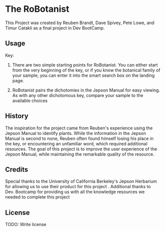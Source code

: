 # The RoBotanist

This Project was created by Reuben Brandt, Dave Spivey, Pete Lowe, and Timur Catakli as a final project in Dev BootCamp.


## Usage

Key:
1) There are two simple starting points for RoBotanist.  You can either start from the very beginning of the key, or if you know the botanical family of your sample, you can enter it into the smart search box on the landing page.

2) RoBotanist pairs the dichotomies in the Jepson Manual for easy viewing.  As with any other dichotomous key, compare your sample to the available choices


## History

The inspiration for the project came from Reuben's experience using the Jepson Manual to identify plants. While the information in the Jepson Manual is second to none, Reuben often found himself losing his place in the key, or encountering an unfamiliar word, which required additional resources. The goal of this project is to improve the user experience of the Jepson Manual, while maintaining the remarkable quality of the resource.

## Credits

Special thanks to the University of California Berkeley's Jepson Herbarium for allowing us to use their product for this project .  Additional thanks to Dev. Bootcamp for providing us with all the knowledge resources we needed to complete this project

## License

TODO: Write license
